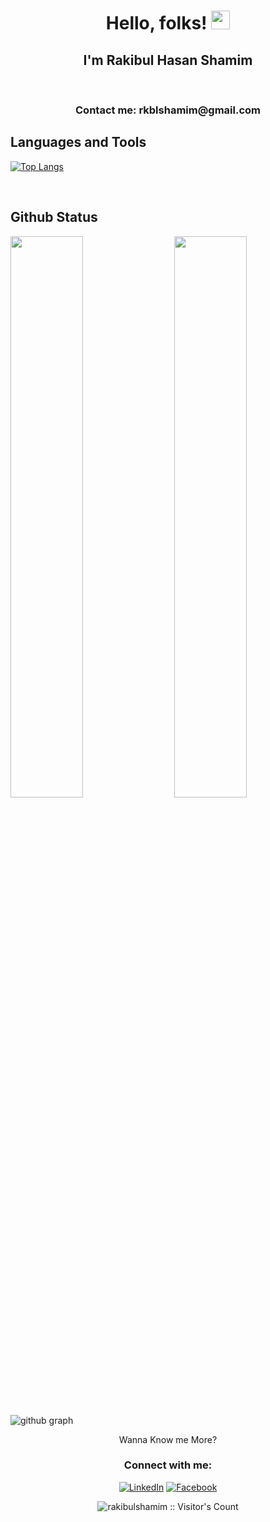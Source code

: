 
#  <h1 align="center">Hello, folks! <img src="https://raw.githubusercontent.com/MartinHeinz/MartinHeinz/master/wave.gif" width="30px">

## <h2 align="center">I'm Rakibul Hasan Shamim
<br>
 <h3 align="center">Contact me: rkblshamim@gmail.com<br>


## Languages and Tools

[![Top Langs](https://github-readme-stats.vercel.app/api/top-langs/?username=rakibulshamim&theme=react)](https://github.com/NurTasin/github-readme-stats)


 <br />

## Github Status

<img  src="https://github-readme-stats.vercel.app/api?username=rakibulshamim&count_private=true&show_icons=true&hide_border=true&theme=react" width="48%" align="right" >
<img  src="https://github-readme-streak-stats.herokuapp.com/?user=rakibulshamim&theme=react" width="48%" >


![github graph](https://activity-graph.herokuapp.com/graph?username=rakibulshamim&theme=react-dark)



<p align="center">Wanna Know me More?</p>

<h3 align="center">Connect with me:</h3>


<p align="center"> 
<a href="https://www.linkedin.com/in/rkblshamim/">
<img src="https://img.shields.io/badge/LinkedIn-Rakibul Hasan Shamim-blue" alt="LinkedIn" /></a> 
<a href="https://www.facebook.com/rkblshamim/">
<img src="https://img.shields.io/badge/Facebook-Rakibul Hasan Shamim-blue" alt="Facebook" /></a> 

</p>

<p align="center"><img src="https://visitor-badge.laobi.icu/badge?page_id=rakibulshamim.rakibulshamim" alt="rakibulshamim :: Visitor's Count" /></p>
